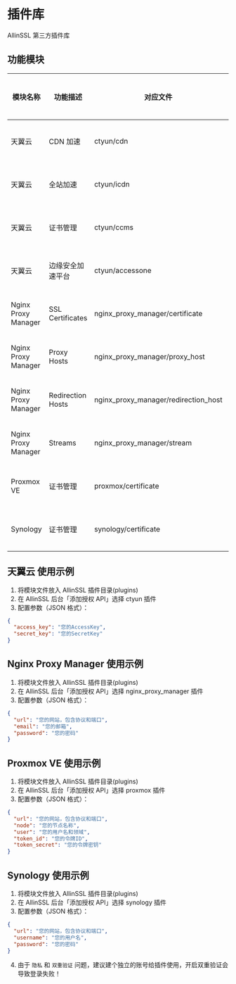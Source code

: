 # 插件库

AllinSSL 第三方插件库

## 功能模块

| 模块名称            | 功能描述          | 对应文件                             | 开发版本 | 测试状态  |
| ------------------- | ----------------- | ------------------------------------ | -------- | --------- |
| 天翼云              | CDN 加速          | ctyun/cdn                            |          | ✅ 已测试 |
| 天翼云              | 全站加速          | ctyun/icdn                           |          | ✅ 已测试 |
| 天翼云              | 证书管理          | ctyun/ccms                           |          | ✅ 已测试 |
| 天翼云              | 边缘安全加速平台  | ctyun/accessone                      |          | ⚠️ 未测试 |
| Nginx Proxy Manager | SSL Certificates  | nginx_proxy_manager/certificate      | 2.12.3   | ✅ 已测试 |
| Nginx Proxy Manager | Proxy Hosts       | nginx_proxy_manager/proxy_host       | 2.12.3   | ✅ 已测试 |
| Nginx Proxy Manager | Redirection Hosts | nginx_proxy_manager/redirection_host |          | ❌ 计划中 |
| Nginx Proxy Manager | Streams           | nginx_proxy_manager/stream           |          | ❌ 计划中 |
| Proxmox VE          | 证书管理          | proxmox/certificate                  | 8.3.3    | ✅ 已测试 |
| Synology            | 证书管理          | synology/certificate                 | 7.2.2    | ✅ 已测试 |

## 天翼云 使用示例

1. 将模块文件放入 AllinSSL 插件目录(plugins)
2. 在 AllinSSL 后台「添加授权 API」选择 ctyun 插件
3. 配置参数（JSON 格式）：

```json
{
  "access_key": "您的AccessKey",
  "secret_key": "您的SecretKey"
}
```

## Nginx Proxy Manager 使用示例

1. 将模块文件放入 AllinSSL 插件目录(plugins)
2. 在 AllinSSL 后台「添加授权 API」选择 nginx_proxy_manager 插件
3. 配置参数（JSON 格式）：

```json
{
  "url": "您的网站，包含协议和端口",
  "email": "您的邮箱",
  "password": "您的密码"
}
```

## Proxmox VE 使用示例

1. 将模块文件放入 AllinSSL 插件目录(plugins)
2. 在 AllinSSL 后台「添加授权 API」选择 proxmox 插件
3. 配置参数（JSON 格式）：

```json
{
  "url": "您的网站，包含协议和端口",
  "node": "您的节点名称",
  "user": "您的用户名和领域",
  "token_id": "您的令牌ID",
  "token_secret": "您的令牌密钥"
}
```

## Synology 使用示例

1. 将模块文件放入 AllinSSL 插件目录(plugins)
2. 在 AllinSSL 后台「添加授权 API」选择 synology 插件
3. 配置参数（JSON 格式）：

```json
{
  "url": "您的网站，包含协议和端口",
  "username": "您的用户名",
  "password": "您的密码"
}
```

4.  由于 `隐私` 和 `双重验证` 问题，建议建个独立的账号给插件使用，开启双重验证会导致登录失败！
